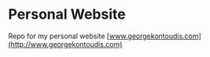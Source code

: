 # Personal Website

Repo for my personal website [www.georgekontoudis.com](http://www.georgekontoudis.com)
